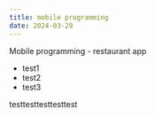 ```yaml
---
title: mobile programming
date: 2024-03-29
---
```


Mobile programming - restaurant app

<!--more-->

- test1
- test2
- test3

testtesttesttesttest